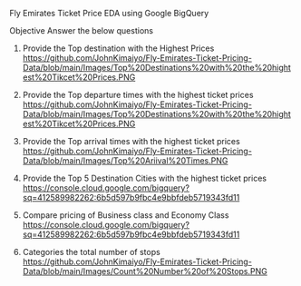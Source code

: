 Fly Emirates  Ticket Price EDA  using  Google BigQuery

Objective Answer the below questions

1. Provide the Top  destination with the Highest Prices
https://github.com/JohnKimaiyo/Fly-Emirates-Ticket-Pricing-Data/blob/main/Images/Top%20Destinations%20with%20the%20hightest%20Tikcet%20Prices.PNG

2. Provide the Top  departure  times with the highest ticket prices
https://github.com/JohnKimaiyo/Fly-Emirates-Ticket-Pricing-Data/blob/main/Images/Top%20Destinations%20with%20the%20hightest%20Tikcet%20Prices.PNG


3. Provide the Top arrival  times with the highest ticket prices
https://github.com/JohnKimaiyo/Fly-Emirates-Ticket-Pricing-Data/blob/main/Images/Top%20Ariival%20Times.PNG


4. Provide the Top 5 Destination Cities with the highest ticket prices
https://console.cloud.google.com/bigquery?sq=412589982262:6b5d597b9fbc4e9bbfdeb5719343fd11


5. Compare pricing of Business class and Economy Class
https://console.cloud.google.com/bigquery?sq=412589982262:6b5d597b9fbc4e9bbfdeb5719343fd11


6. Categories the total number of stops
https://github.com/JohnKimaiyo/Fly-Emirates-Ticket-Pricing-Data/blob/main/Images/Count%20Number%20of%20Stops.PNG

